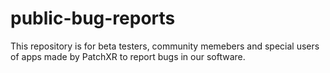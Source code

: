 # public-bug-reports
This repository is for beta testers, community memebers and special users of apps made by PatchXR to report bugs in our software.
